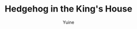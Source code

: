 --- 
slug: "hedgehog-in-the-king-s-house"
title: "Hedgehog in the King's House"
publishdate: "2018-12-26"
src: "https://365manga.net/manga/hedgehog-in-the-king-s-house"
author: "Yuine"
image: "https://data.365manga.net/images/thumbnails/32660-hedgehog-in-the-king-s-house.jpg"
tags: ["Fantasy","Seinen","Slice of life"]
chapters: ["Chapter 6: Letters ","Chapter 5: Ludo ","Chapter 4: Ghosts ","Chapter 3: Bathing ","Chapter 2: Inhabitants ","Chapter 1: Out Of The Garden"]
chapterlinks: ["https://365manga.net/hedgehog-in-the-king-s-house/chapter-6.html","https://365manga.net/hedgehog-in-the-king-s-house/chapter-5.html","https://365manga.net/hedgehog-in-the-king-s-house/chapter-4.html","https://365manga.net/hedgehog-in-the-king-s-house/chapter-3.html","https://365manga.net/hedgehog-in-the-king-s-house/chapter-2.html","https://365manga.net/hedgehog-in-the-king-s-house/chapter-1.html"]
description: "A hedgehog finds his way into the house of man who can communicate with animals."
---